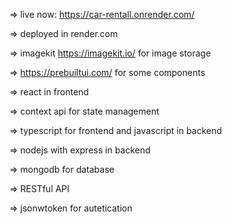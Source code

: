 => live now: https://car-rentall.onrender.com/

=> deployed in render.com

=> imagekit https://imagekit.io/ for image storage

=> https://prebuiltui.com/ for some components

=> react in frontend

=> context api for state management

=> typescript for frontend and javascript in backend

=> nodejs with express in backend

=> mongodb for database

=> RESTful API

=> jsonwtoken for autetication
